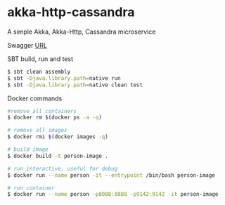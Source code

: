 # akka-http-cassandra

A simple Akka, Akka-Http, Cassandra microservice

Swagger [URL](http://localhost:8088/person-services/swagger)

SBT build, run and test

```sh
$ sbt clean assembly
$ sbt -Djava.library.path=native run
$ sbt -Djava.library.path=native clean test
```

Docker commands

```sh
#remove all containers
$ docker rm $(docker ps -a -q)

# remove all images
$ docker rmi $(docker images -q)

# build image
$ docker build -t person-image .

# run interactive, useful for debug
$ docker run --name person -it --entrypoint /bin/bash person-image

# run container
$ docker run --name person -p8088:8088 -p9142:9142 -it person-image
```
